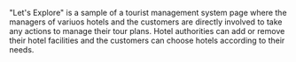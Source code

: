"Let's Explore" is a sample of a tourist management system page where the managers of variuos hotels and the customers are directly involved to take any actions to manage their tour plans.
Hotel authorities can add or remove their hotel facilities and the customers can choose hotels according to their needs.

